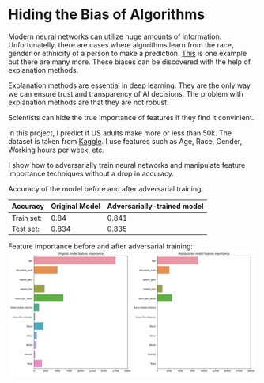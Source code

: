 # Hiding the Bias of Algorithms

Modern neural networks can utilize huge amounts of information. Unfortunatelly, there are cases where algorithms learn from the race, gender or ethnicity of a person to make a prediction. [This](https://www.technologyreview.com/f/614626/a-biased-medical-algorithm-favored-white-people-for-healthcare-programs/) is one example but there are many more. These biases can be discovered with the help of explanation methods.

Explanation methods are essential in deep learning. They are the only way we can ensure trust and transparency of AI decisions.
The problem with explanation methods are that they are not robust. 

Scientists can hide the true importance of features if they find it convinient. 

In this project, I predict if US adults make more or less than 50k. The dataset is taken from [Kaggle](https://www.kaggle.com/johnolafenwa/us-census-data). I use features such as Age, Race, Gender, Working hours per week, etc.

I show how to adversarially train neural networks and manipulate feature importance techniques without a drop in accuracy. 

Accuracy of the model before and after adversarial training:

Accuracy | Original Model | Adversarially-trained model
------------ | ------------ | -------------
Train set: | 0.84 | 0.841
Test set: | 0.834 | 0.835

Feature importance before and after adversarial training:
![Feature importance before and after adversarial training](feature_importance1.jpg)


